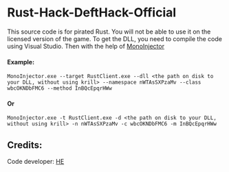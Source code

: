 # Rust-Hack-DeftHack-Official

This source code is for pirated Rust. 
You will not be able to use it on the licensed version of the game. 
To get the DLL, you need to compile the code using Visual Studio.
Then with the help of [MonoInjector](https://github.com/Michidu/MonoInjector)

#### Example:
`MonoInjector.exe --target RustClient.exe --dll <the path on disk to your DLL, without using krill> --namespace nWTAsSXPzaMv --class wbcOKNDbFMC6 --method InBQcEpqrHWw`

#### Or

`MonoInjector.exe -t RustClient.exe -d <the path on disk to your DLL, without using krill> -n nWTAsSXPzaMv -c wbcOKNDbFMC6 -m InBQcEpqrHWw`

## Credits:

Code developer:   [HE](https://vk.com/id439734993 "i fuck your mom")
